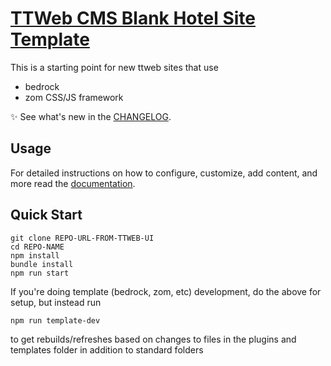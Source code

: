 # [TTWeb CMS Blank Hotel Site Template](https://github.com/TravelTripperWeb-Sites/blank-template)

This is a starting point for new ttweb sites that use
* bedrock
* zom CSS/JS framework

:sparkles: See what's new in the [CHANGELOG](CHANGELOG.md).

## Usage

For detailed instructions on how to configure, customize, add content, and more read the [documentation](https://github.com/TravelTripperWeb-Sites/blank-template/wiki).

## Quick Start

```
git clone REPO-URL-FROM-TTWEB-UI
cd REPO-NAME
npm install
bundle install
npm run start
```

If you're doing template (bedrock, zom, etc) development, do the above for setup, but instead run 
```
npm run template-dev
```
to get rebuilds/refreshes based on changes to files in the plugins and templates folder in addition to standard folders



